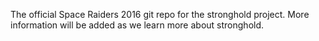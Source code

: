 The official Space Raiders 2016 git repo for the stronghold project.
More information will be added as we learn more about stronghold.
